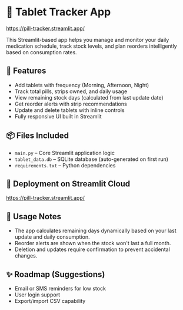 # 💊 Tablet Tracker App
https://pill-tracker.streamlit.app/

This Streamlit-based app helps you manage and monitor your daily medication schedule, track stock levels, and plan reorders intelligently based on consumption rates.

## 🔧 Features

- Add tablets with frequency (Morning, Afternoon, Night)
- Track total pills, strips owned, and daily usage
- View remaining stock days (calculated from last update date)
- Get reorder alerts with strip recommendations
- Update and delete tablets with inline controls
- Fully responsive UI built in Streamlit

## 📦 Files Included

- `main.py` – Core Streamlit application logic
- `tablet_data.db` – SQLite database (auto-generated on first run)
- `requirements.txt` – Python dependencies

## 🚀 Deployment on Streamlit Cloud

https://pill-tracker.streamlit.app/ 

## 📝 Usage Notes
  - The app calculates remaining days dynamically based on your last update and daily consumption.
  - Reorder alerts are shown when the stock won't last a full month.
  - Deletion and updates require confirmation to prevent accidental changes.

## ✨ Roadmap (Suggestions)
  - Email or SMS reminders for low stock
  - User login support
  - Export/import CSV capability
